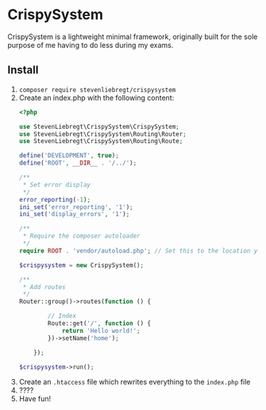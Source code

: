 # CrispySystem
CrispySystem is a lightweight minimal framework, originally built for the sole purpose of me having to do less during my exams.

## Install
1. `composer require stevenliebregt/crispysystem`
2. Create an index.php with the following content:
   ```php
   <?php
   
   use StevenLiebregt\CrispySystem\CrispySystem;
   use StevenLiebregt\CrispySystem\Routing\Router;
   use StevenLiebregt\CrispySystem\Routing\Route;

   define('DEVELOPMENT', true);   
   define('ROOT', __DIR__ . '/../');
   
   /**
    * Set error display
    */
   error_reporting(-1);
   ini_set('error_reporting', '1');
   ini_set('display_errors', '1');

   /**
    * Require the composer autoloader
    */
   require ROOT . 'vendor/autoload.php'; // Set this to the location your composer autoload is in
   
   $crispysystem = new CrispySystem();
   
   /**
    * Add routes
    */
   Router::group()->routes(function () {
   
           // Index
           Route::get('/', function () {
               return 'Hello world!';
           })->setName('home');
   
       });
   
   $crispysystem->run();
   ```
3. Create an `.htaccess` file which rewrites everything to the `index.php` file
4. ????
5. Have fun!
